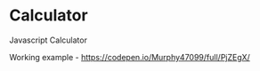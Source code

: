 # Calculator
Javascript Calculator 


Working example - https://codepen.io/Murphy47099/full/PjZEgX/

